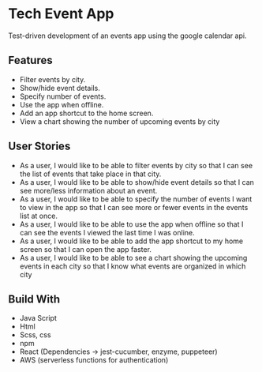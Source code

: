 # Tech Event App
 
 Test-driven development of an events app using the google calendar api.
 
## Features

- Filter events by city.
- Show/hide event details.
- Specify number of events.
- Use the app when offline.
- Add an app shortcut to the home screen.
- View a chart showing the number of upcoming events by city


## User Stories

- As a user, I would like to be able to filter events by city so that I can see the list of events that
take place in that city.
- As a user, I would like to be able to show/hide event details so that I can see more/less
information about an event.
- As a user, I would like to be able to specify the number of events I want to view in the app so
that I can see more or fewer events in the events list at once.
- As a user, I would like to be able to use the app when offline so that I can see the events I
viewed the last time I was online.
- As a user, I would like to be able to add the app shortcut to my home screen so that I can
open the app faster.
- As a user, I would like to be able to see a chart showing the upcoming events in each city so
that I know what events are organized in which city

 
## Build With

- Java Script 
- Html 
- Scss, css
- npm
- React (Dependencies -> jest-cucumber, enzyme, puppeteer)
- AWS (serverless functions for authentication)


